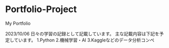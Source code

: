 # Portfolio-Project
My Portfolio

2023/10/06
日々の学習の記録として記載しています。
主な記載内容は下記を予定しています。
1.Python
2.機械学習・AI
3.Kaggleなどのデータ分析コンペ
